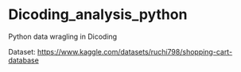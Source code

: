 # Dicoding_analysis_python
Python data wragling in Dicoding 

Dataset: https://www.kaggle.com/datasets/ruchi798/shopping-cart-database
